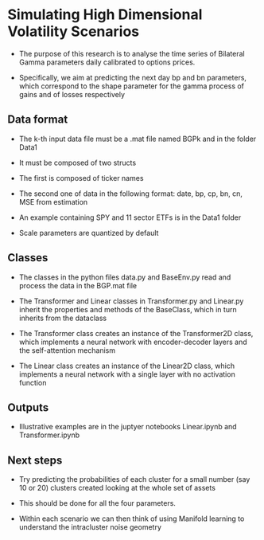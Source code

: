 # Simulating High Dimensional Volatility Scenarios

- The purpose of this research is to analyse the time series of Bilateral Gamma parameters daily calibrated to options prices.

- Specifically, we aim at predicting the next day bp and bn parameters, which correspond to the shape parameter for the gamma process of gains and of losses respectively

## Data format

- The k-th input data file must be a .mat file named BGPk and in the folder Data1

- It must be composed of two structs

- The first is composed of ticker names

- The second one of data in the following format: date, bp, cp, bn, cn, MSE from estimation

- An example containing SPY and 11 sector ETFs is in the Data1 folder

- Scale parameters are quantized by default

## Classes

- The classes in the python files data.py and BaseEnv.py read and process the data in the BGP.mat file

- The Transformer and Linear classes in Transformer.py and Linear.py inherit the properties and methods of the BaseClass, which in turn inherits from the dataclass

- The Transformer class creates an instance of the Transformer2D class, which implements a neural network with encoder-decoder layers and the self-attention mechanism

- The Linear class creates an instance of the Linear2D class, which implements a neural network with a single layer with no activation function

## Outputs

- Illustrative examples are in the juptyer notebooks Linear.ipynb and Transformer.ipynb

## Next steps

- Try predicting the probabilities of each cluster for a small number (say 10 or 20) clusters created looking at the whole set of assets

- This should be done for all the four parameters.

- Within each scenario we can then think of using Manifold learning to understand the intracluster noise geometry
